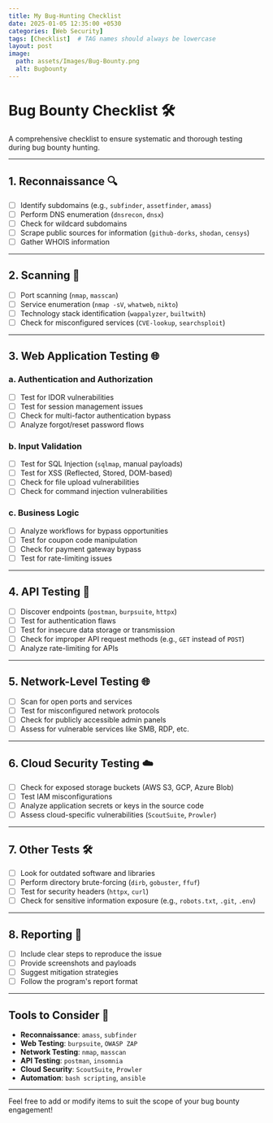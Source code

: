 ```yaml
---
title: My Bug-Hunting Checklist
date: 2025-01-05 12:35:00 +0530
categories: [Web Security]
tags: [Checklist]  # TAG names should always be lowercase
layout: post
image:
  path: assets/Images/Bug-Bounty.png
  alt: Bugbounty
---
```


# Bug Bounty Checklist 🛠️

A comprehensive checklist to ensure systematic and thorough testing during bug bounty hunting.

---

## 1. **Reconnaissance** 🔍
- [ ] Identify subdomains (e.g., `subfinder`, `assetfinder`, `amass`)
- [ ] Perform DNS enumeration (`dnsrecon`, `dnsx`)
- [ ] Check for wildcard subdomains
- [ ] Scrape public sources for information (`github-dorks`, `shodan`, `censys`)
- [ ] Gather WHOIS information

---

## 2. **Scanning** 📡
- [ ] Port scanning (`nmap`, `masscan`)
- [ ] Service enumeration (`nmap -sV`, `whatweb`, `nikto`)
- [ ] Technology stack identification (`wappalyzer`, `builtwith`)
- [ ] Check for misconfigured services (`CVE-lookup`, `searchsploit`)

---

## 3. **Web Application Testing** 🌐
### a. **Authentication and Authorization**
- [ ] Test for IDOR vulnerabilities
- [ ] Test for session management issues
- [ ] Check for multi-factor authentication bypass
- [ ] Analyze forgot/reset password flows

### b. **Input Validation**
- [ ] Test for SQL Injection (`sqlmap`, manual payloads)
- [ ] Test for XSS (Reflected, Stored, DOM-based)
- [ ] Check for file upload vulnerabilities
- [ ] Check for command injection vulnerabilities

### c. **Business Logic**
- [ ] Analyze workflows for bypass opportunities
- [ ] Test for coupon code manipulation
- [ ] Check for payment gateway bypass
- [ ] Test for rate-limiting issues

---

## 4. **API Testing** 📡
- [ ] Discover endpoints (`postman`, `burpsuite`, `httpx`)
- [ ] Test for authentication flaws
- [ ] Test for insecure data storage or transmission
- [ ] Check for improper API request methods (e.g., `GET` instead of `POST`)
- [ ] Analyze rate-limiting for APIs

---

## 5. **Network-Level Testing** 🌐
- [ ] Scan for open ports and services
- [ ] Test for misconfigured network protocols
- [ ] Check for publicly accessible admin panels
- [ ] Assess for vulnerable services like SMB, RDP, etc.

---

## 6. **Cloud Security Testing** ☁️
- [ ] Check for exposed storage buckets (AWS S3, GCP, Azure Blob)
- [ ] Test IAM misconfigurations
- [ ] Analyze application secrets or keys in the source code
- [ ] Assess cloud-specific vulnerabilities (`ScoutSuite`, `Prowler`)

---

## 7. **Other Tests** 🛠️
- [ ] Look for outdated software and libraries
- [ ] Perform directory brute-forcing (`dirb`, `gobuster`, `ffuf`)
- [ ] Test for security headers (`httpx`, `curl`)
- [ ] Check for sensitive information exposure (e.g., `robots.txt`, `.git`, `.env`)

---

## 8. **Reporting** 📝
- [ ] Include clear steps to reproduce the issue
- [ ] Provide screenshots and payloads
- [ ] Suggest mitigation strategies
- [ ] Follow the program's report format

---

## Tools to Consider 🧰
- **Reconnaissance**: `amass`, `subfinder`
- **Web Testing**: `burpsuite`, `OWASP ZAP`
- **Network Testing**: `nmap`, `masscan`
- **API Testing**: `postman`, `insomnia`
- **Cloud Security**: `ScoutSuite`, `Prowler`
- **Automation**: `bash scripting`, `ansible`

---

Feel free to add or modify items to suit the scope of your bug bounty engagement!
